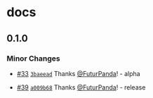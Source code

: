 # docs

## 0.1.0

### Minor Changes

- [#33](https://github.com/FuturPanda/capsule/pull/33) [`3baeead`](https://github.com/FuturPanda/capsule/commit/3baeeadfd771f2c11ed23d3cb088e25a478b6943) Thanks [@FuturPanda](https://github.com/FuturPanda)! - alpha

- [#39](https://github.com/FuturPanda/capsule/pull/39) [`a009b68`](https://github.com/FuturPanda/capsule/commit/a009b68bbce913d6f98d4ac95c16ad446e931fb0) Thanks [@FuturPanda](https://github.com/FuturPanda)! - release

